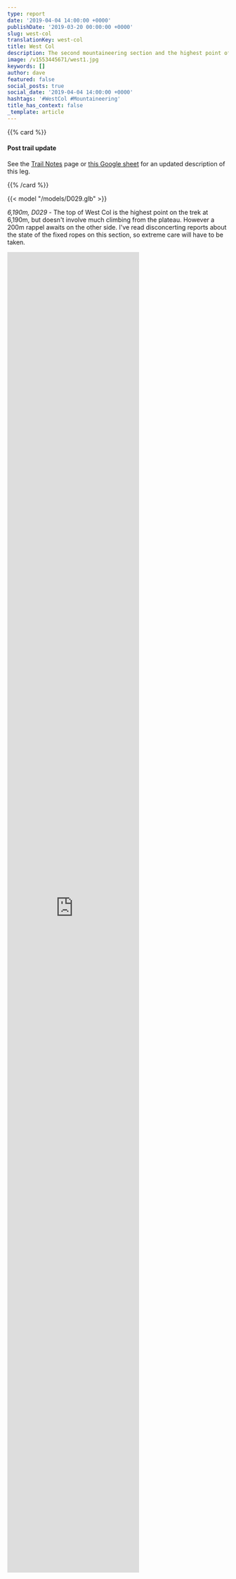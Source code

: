 ```yaml
---
type: report
date: '2019-04-04 14:00:00 +0000'
publishDate: '2019-03-20 00:00:00 +0000'
slug: west-col
translationKey: west-col
title: West Col
description: The second mountaineering section and the highest point of the trek.
image: /v1553445671/west1.jpg
keywords: []
author: dave
featured: false
social_posts: true
social_date: '2019-04-04 14:00:00 +0000'
hashtags: '#WestCol #Mountaineering'
title_has_context: false
_template: article
---
```





{{% card %}}

#### Post trail update

See the [Trail Notes](/expeditions/great-himalaya-trail/trail-notes/) page or [this Google sheet](https://docs.google.com/spreadsheets/d/14x_OJ4mJNoHuj1LnYnyGULdE3P9kG6CwOdY1t0sv_H8/edit) for an updated description of this leg.

{{% /card %}}

{{< model "/models/D029.glb" >}}

_6,190m, D029_ - The top of West Col is the highest point on the trek at 6,190m, but doesn't involve much climbing from the plateau. However a 200m rappel awaits on the other side. I've read disconcerting reports about the state of the fixed ropes on this section, so extreme care will have to be taken.

<iframe style="height:75vh;" frameBorder="0" allowfullscreen src="https://umap.openstreetmap.fr/en/map/untitled-map_307230?scaleControl=false&miniMap=false&scrollWheelZoom=false&zoomControl=true&allowEdit=false&moreControl=false&searchControl=null&tilelayersControl=null&embedControl=null&datalayersControl=null&onLoadPanel=undefined&captionBar=false&fullscreenControl=null&datalayers=809601#14/27.8488/86.9868"></iframe>
